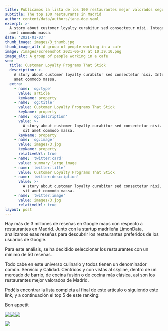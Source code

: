 ```yaml
---
title: Publicamos la lista de los 100 restaurantes mejor valorados según Google maps
subtitle: The top 100 restaurants in Madrid
author: content/data/authors/jane-doe.yaml
excerpt: >-
  A story about customer loyalty curabitur sed consectetur nisi. Integer sit
  amet commodo massa.
date: '2021-01-03'
thumb_image: images/3_thumb.jpg
thumb_image_alt: A group of people working in a cafe
image: /images/Screenshot 2021-06-27 at 10.39.10.png
image_alt: A group of people working in a cafe
seo:
  title: Customer Loyalty Programs That Stick
  description: >-
    A story about customer loyalty curabitur sed consectetur nisi. Integer sit
    amet commodo massa.
  extra:
    - name: 'og:type'
      value: article
      keyName: property
    - name: 'og:title'
      value: Customer Loyalty Programs That Stick
      keyName: property
    - name: 'og:description'
      value: >-
        A story about customer loyalty curabitur sed consectetur nisi. Integer
        sit amet commodo massa.
      keyName: property
    - name: 'og:image'
      value: images/3.jpg
      keyName: property
      relativeUrl: true
    - name: 'twitter:card'
      value: summary_large_image
    - name: 'twitter:title'
      value: Customer Loyalty Programs That Stick
    - name: 'twitter:description'
      value: >-
        A story about customer loyalty curabitur sed consectetur nisi. Integer
        sit amet commodo massa.
    - name: 'twitter:image'
      value: images/3.jpg
      relativeUrl: true
layout: post
---
```

Hay más de 3 millones de reseñas en Google maps con respecto a restaurantes en Madrid. Junto con la startup madrileña LimonData, analizamos esas reseñas para descubrir los restaurantes preferidos de los usuarios de Google. 

Para este análisis, se ha decidido seleccionar los restaurantes con un mínimo de 50 reseñas.

Todo cabe en este universo culinario y todos tienen un denominador común. Servicio y Calidad. Céntricos y con vistas al skyline, dentro de un mercado de barrio, de cocina fusión o de cocina más clásica, así son los restaurantes mejor valorados de Madrid.

Podéis encontrar la lista completa al final de este artículo o siguiendo este link, y a continuación el top 5 de este ranking:

Bon appetit



![](https://lh5.googleusercontent.com/Nz9wulRhUs7NhQxXzaKQnc_smV9IFXvGHNvnb6SuLqpEuNKE14HAXQ5JPjHwzozl-6pSLq3bqPJZfucFU2EVHlSdXXDSlEJjcX2K3oAxlfNgGevnJLWbk9nxWLbMvyFhyDhzsSZ7)![](https://lh6.googleusercontent.com/CaSrwxF-KwIYvevadrT5PkIT0Ng7-YAyOk4aBYwgrfrVhodRzYuXo49V8m3Js0RlmXsXUJAyC8bz8rurqLWfHCgnWmgPeMbj3vMDNupD_iQGRbGrPdHd2MYQKBtmmSphHzp65kiI)![](https://lh5.googleusercontent.com/Kgqd12BedbgdCebI-whjAkz5LMCPTcK31o3dQXzGf7Guofhuhf4YmdBTe6S8TguYNU4igQ486g8GYdKY532yVFfTv0Ef1cIl2GGbQjcSZB5WjDVKe2FeCjgcAq6MqkJOVM7JzsGS)

![](https://lh6.googleusercontent.com/EeK0b-wsA85mYI353lZXOiZJ54AymxDhw-B9ikQIKohN8Aawxn3asE6-9odjJFf6X5j2R6euAbopBCj1\_9sY\_\_bLqLxwUabZ7A4Mq9eRQpzZvWwZOzIguG5be47nmipgm3CF4MyT)
